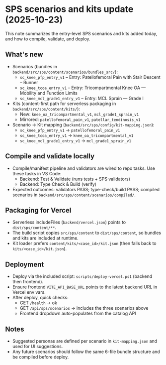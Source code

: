 # SPS scenarios and kits update (2025-10-23)

This note summarizes the entry-level SPS scenarios and kits added today, and how to compile, validate, and deploy.

## What's new

- Scenarios (bundles in `backend/src/sps/content/scenarios/bundles_src/`):
  - `sc_knee_pfp_entry_v1` – Entry: Patellofemoral Pain with Stair Descent – Runner
  - `sc_knee_tcoa_entry_v1` – Entry: Tricompartmental Knee OA — Mobility and Function Limits
  - `sc_knee_mcl_grade1_entry_v1` – Entry: MCL Sprain — Grade I
- Kits (content-first path for serverless packaging in `backend/src/sps/content/kits/`):
  - New: `knee_oa_tricompartmental_v1`, `mcl_grade1_sprain_v1`
  - Mirrored: `patellofemoral_pain_v1`, `patellar_tendinosis_v1`
- Scenario → Kit mapping (`backend/src/sps/config/kit-mapping.json`):
  - `sc_knee_pfp_entry_v1` → `patellofemoral_pain_v1`
  - `sc_knee_tcoa_entry_v1` → `knee_oa_tricompartmental_v1`
  - `sc_knee_mcl_grade1_entry_v1` → `mcl_grade1_sprain_v1`

## Compile and validate locally

- Compile/manifest pipeline and validators are wired to repo tasks. Use these tasks in VS Code:
  - Backend: Test & Validate (runs tests + SPS validators)
  - Backend: Type Check & Build (verify)
- Expected outcomes: validators PASS; type-check/build PASS; compiled scenarios in `backend/src/sps/content/scenarios/compiled/`.

## Packaging for Vercel

- Serverless includeFiles (`backend/vercel.json`) points to `dist/sps/content/**`.
- The build script copies `src/sps/content` to `dist/sps/content`, so bundles and kits are included at runtime.
- Kit loader prefers `content/kits/<case_id>/kit.json` (then falls back to `kits/<case_id>/kit.json`).

## Deployment

- Deploy via the included script: `scripts/deploy-vercel.ps1` (backend then frontend).
- Ensure frontend `VITE_API_BASE_URL` points to the latest backend URL in Vercel env vars.
- After deploy, quick checks:
  - GET `/health` → ok
  - GET `/api/sps/scenarios` → includes the three scenarios above
  - Frontend dropdown auto-populates from the catalog API

## Notes

- Suggested personas are defined per scenario in `kit-mapping.json` and used for UI suggestions.
- Any future scenarios should follow the same 6-file bundle structure and be compiled before deploy.

